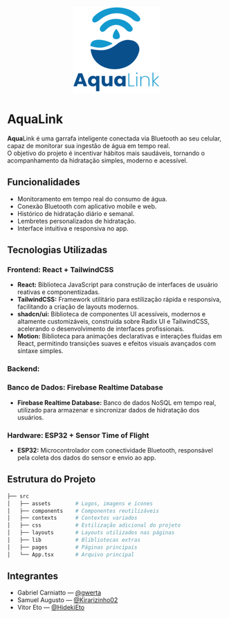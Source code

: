 <div align="center">
  <img src="./src/assets/logo-aqualink-primary.svg" height="200" width="200">
</div>

# AquaLink

**Aqua**Link é uma garrafa inteligente conectada via Bluetooth ao seu celular, capaz de monitorar sua ingestão de água em tempo real.  
O objetivo do projeto é incentivar hábitos mais saudáveis, tornando o acompanhamento da hidratação simples, moderno e acessível.

## Funcionalidades
- Monitoramento em tempo real do consumo de água.  
- Conexão Bluetooth com aplicativo mobile e web.  
- Histórico de hidratação diário e semanal.  
- Lembretes personalizados de hidratação.  
- Interface intuitiva e responsiva no app.  

## Tecnologias Utilizadas

### Frontend: React + TailwindCSS
- **React:** Biblioteca JavaScript para construção de interfaces de usuário reativas e componentizadas.
- **TailwindCSS:** Framework utilitário para estilização rápida e responsiva, facilitando a criação de layouts modernos.
- **shadcn/ui:** Biblioteca de componentes UI acessíveis, modernos e altamente customizáveis, construída sobre Radix UI e TailwindCSS, acelerando o desenvolvimento de interfaces profissionais.
- **Motion:** Biblioteca para animações declarativas e interações fluidas em React, permitindo transições suaves e efeitos visuais avançados com sintaxe simples.

### Backend: 

### Banco de Dados: Firebase Realtime Database
- **Firebase Realtime Database:** Banco de dados NoSQL em tempo real, utilizado para armazenar e sincronizar dados de hidratação dos usuários.

### Hardware: ESP32 + Sensor Time of Flight
- **ESP32:** Microcontrolador com conectividade Bluetooth, responsável pela coleta dos dados do sensor e envio ao app.

## Estrutura do Projeto
```bash
├── src
│   ├── assets        # Logos, imagens e ícones
│   ├── components    # Componentes reutilizáveis
│   ├── contexts      # Contextos variados
│   ├── css           # Estilização adicional do projeto
│   ├── layouts       # Layouts utilizados nas páginas
│   ├── lib           # Blibliotecas extras
│   ├── pages         # Páginas principais
│   └── App.tsx       # Arquivo principal
```
## Integrantes

- Gabriel Carniatto — [@gwerta](https://github.com/gwerta)
- Samuel Augusto — [@Kirarizinho02](https://github.com/Kirarizinho02)
- Vitor Eto — [@HidekiEto](https://github.com/HidekiEto)
